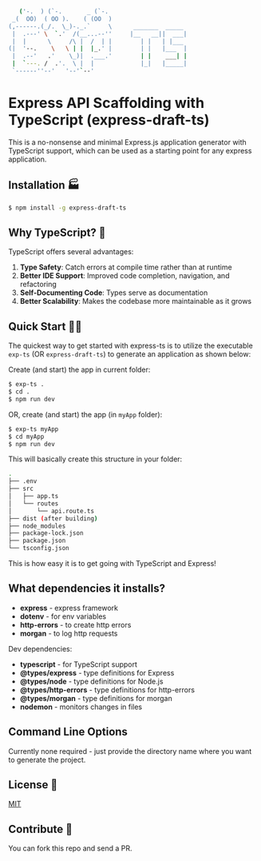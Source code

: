 ```bash
   ('-.  ) (`-.       _ (`-.
 _(  OO)  ( OO ).    ( (OO  )
(,------.(_/.  \_)-._.`     \      _______  _____
 |  .---' \  `.'  /(__...--''     |__   __||  ___|
 |  |      \     /\ |  /  | |        | |   | |___ 
(|  '--.    \   \ | |  |_.' |        | |   |___  |
 |  .--'   .'    \_)|  .___.'        | |    ___| |
 |  `---. /  .'.  \ |  |             |_|   |_____|
 `------''--'   '--'`--'
```


# Express API Scaffolding with TypeScript (express-draft-ts)

This is a no-nonsense and minimal Express.js application generator with TypeScript support, which can be used as a starting point for any express application.

## Installation 🏭

```bash
$ npm install -g express-draft-ts
```

## Why TypeScript? 🤔

TypeScript offers several advantages:

1. **Type Safety**: Catch errors at compile time rather than at runtime
2. **Better IDE Support**: Improved code completion, navigation, and refactoring
3. **Self-Documenting Code**: Types serve as documentation
4. **Better Scalability**: Makes the codebase more maintainable as it grows

## Quick Start 🏃‍♂️

The quickest way to get started with express-ts is to utilize the executable `exp-ts` (OR `express-draft-ts`) to generate an application as shown below:

Create (and start) the app in current folder:

```bash
$ exp-ts .
$ cd .
$ npm run dev
```

OR, create (and start) the app (in `myApp` folder):

```bash
$ exp-ts myApp
$ cd myApp
$ npm run dev
```

This will basically create this structure in your folder:

```bash
.
├── .env
├── src
│   ├── app.ts
│   └── routes
│       └── api.route.ts
├── dist (after building)
├── node_modules
├── package-lock.json
├── package.json
└── tsconfig.json
```

This is how easy it is to get going with TypeScript and Express!

## What dependencies it installs?

- **express** - express framework
- **dotenv** - for env variables
- **http-errors** - to create http errors
- **morgan** - to log http requests

Dev dependencies:
- **typescript** - for TypeScript support
- **@types/express** - type definitions for Express
- **@types/node** - type definitions for Node.js
- **@types/http-errors** - type definitions for http-errors
- **@types/morgan** - type definitions for morgan
- **nodemon** - monitors changes in files

## Command Line Options

Currently none required - just provide the directory name where you want to generate the project.

## License 🎫

[MIT](LICENSE)

## Contribute 🤝

You can fork this repo and send a PR. 
